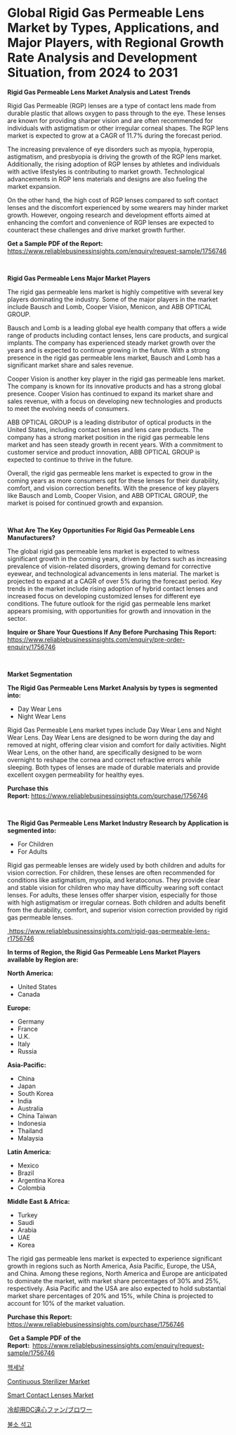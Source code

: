 <p><h1>Global Rigid Gas Permeable Lens Market by Types, Applications, and Major Players, with Regional Growth Rate Analysis and Development Situation, from 2024 to 2031</h1></p><p><strong>Rigid Gas Permeable Lens Market Analysis and Latest Trends</strong></p>
<p><p>Rigid Gas Permeable (RGP) lenses are a type of contact lens made from durable plastic that allows oxygen to pass through to the eye. These lenses are known for providing sharper vision and are often recommended for individuals with astigmatism or other irregular corneal shapes. The RGP lens market is expected to grow at a CAGR of 11.7% during the forecast period.</p><p>The increasing prevalence of eye disorders such as myopia, hyperopia, astigmatism, and presbyopia is driving the growth of the RGP lens market. Additionally, the rising adoption of RGP lenses by athletes and individuals with active lifestyles is contributing to market growth. Technological advancements in RGP lens materials and designs are also fueling the market expansion.</p><p>On the other hand, the high cost of RGP lenses compared to soft contact lenses and the discomfort experienced by some wearers may hinder market growth. However, ongoing research and development efforts aimed at enhancing the comfort and convenience of RGP lenses are expected to counteract these challenges and drive market growth further.</p></p>
<p><strong>Get a Sample PDF of the Report:&nbsp;</strong> <a href="https://www.reliablebusinessinsights.com/enquiry/request-sample/1756746">https://www.reliablebusinessinsights.com/enquiry/request-sample/1756746</a></p>
<p>&nbsp;</p>
<p><strong>Rigid Gas Permeable Lens Major Market Players</strong></p>
<p><p>The rigid gas permeable lens market is highly competitive with several key players dominating the industry. Some of the major players in the market include Bausch and Lomb, Cooper Vision, Menicon, and ABB OPTICAL GROUP.</p><p>Bausch and Lomb is a leading global eye health company that offers a wide range of products including contact lenses, lens care products, and surgical implants. The company has experienced steady market growth over the years and is expected to continue growing in the future. With a strong presence in the rigid gas permeable lens market, Bausch and Lomb has a significant market share and sales revenue.</p><p>Cooper Vision is another key player in the rigid gas permeable lens market. The company is known for its innovative products and has a strong global presence. Cooper Vision has continued to expand its market share and sales revenue, with a focus on developing new technologies and products to meet the evolving needs of consumers.</p><p>ABB OPTICAL GROUP is a leading distributor of optical products in the United States, including contact lenses and lens care products. The company has a strong market position in the rigid gas permeable lens market and has seen steady growth in recent years. With a commitment to customer service and product innovation, ABB OPTICAL GROUP is expected to continue to thrive in the future.</p><p>Overall, the rigid gas permeable lens market is expected to grow in the coming years as more consumers opt for these lenses for their durability, comfort, and vision correction benefits. With the presence of key players like Bausch and Lomb, Cooper Vision, and ABB OPTICAL GROUP, the market is poised for continued growth and expansion.</p></p>
<p>&nbsp;</p>
<p><strong>What Are The Key Opportunities For Rigid Gas Permeable Lens Manufacturers?</strong></p>
<p><p>The global rigid gas permeable lens market is expected to witness significant growth in the coming years, driven by factors such as increasing prevalence of vision-related disorders, growing demand for corrective eyewear, and technological advancements in lens material. The market is projected to expand at a CAGR of over 5% during the forecast period. Key trends in the market include rising adoption of hybrid contact lenses and increased focus on developing customized lenses for different eye conditions. The future outlook for the rigid gas permeable lens market appears promising, with opportunities for growth and innovation in the sector.</p></p>
<p><strong>Inquire or Share Your Questions If Any Before Purchasing This Report:</strong> <a href="https://www.reliablebusinessinsights.com/enquiry/pre-order-enquiry/1756746">https://www.reliablebusinessinsights.com/enquiry/pre-order-enquiry/1756746</a></p>
<p>&nbsp;</p>
<p><strong>Market Segmentation</strong></p>
<p><strong>The Rigid Gas Permeable Lens Market Analysis by types is segmented into:</strong></p>
<p><ul><li>Day Wear Lens</li><li>Night Wear Lens</li></ul></p>
<p><p>Rigid Gas Permeable Lens market types include Day Wear Lens and Night Wear Lens. Day Wear Lens are designed to be worn during the day and removed at night, offering clear vision and comfort for daily activities. Night Wear Lens, on the other hand, are specifically designed to be worn overnight to reshape the cornea and correct refractive errors while sleeping. Both types of lenses are made of durable materials and provide excellent oxygen permeability for healthy eyes.</p></p>
<p><strong>Purchase this Report:&nbsp;</strong><a href="https://www.reliablebusinessinsights.com/purchase/1756746">https://www.reliablebusinessinsights.com/purchase/1756746</a></p>
<p>&nbsp;</p>
<p><strong>The Rigid Gas Permeable Lens Market Industry Research by Application is segmented into:</strong></p>
<p><ul><li>For Children</li><li>For Adults</li></ul></p>
<p><p>Rigid gas permeable lenses are widely used by both children and adults for vision correction. For children, these lenses are often recommended for conditions like astigmatism, myopia, and keratoconus. They provide clear and stable vision for children who may have difficulty wearing soft contact lenses. For adults, these lenses offer sharper vision, especially for those with high astigmatism or irregular corneas. Both children and adults benefit from the durability, comfort, and superior vision correction provided by rigid gas permeable lenses.</p></p>
<p><a href="https://www.reliablebusinessinsights.com/rigid-gas-permeable-lens-r1756746">&nbsp;https://www.reliablebusinessinsights.com/rigid-gas-permeable-lens-r1756746</a></p>
<p><strong>In terms of Region, the Rigid Gas Permeable Lens Market Players available by Region are:</strong></p>
<p>
    <p> <strong> North America: </strong>
        <ul>
            <li>United States</li>
            <li>Canada</li>
        </ul>
        </p> 
    <p> <strong> Europe: </strong>
        <ul>
            <li>Germany</li>
            <li>France</li>
            <li>U.K.</li>
            <li>Italy</li>
            <li>Russia</li>
        </ul>
        </p> 
    <p> <strong> Asia-Pacific: </strong>
        <ul>
            <li>China</li>
            <li>Japan</li>
            <li>South Korea</li>
            <li>India</li>
            <li>Australia</li>
            <li>China Taiwan</li>
            <li>Indonesia</li>
            <li>Thailand</li>
            <li>Malaysia</li>
        </ul>
        </p> 
    <p> <strong> Latin America: </strong>
        <ul>
            <li>Mexico</li>
            <li>Brazil</li>
            <li>Argentina Korea</li>
            <li>Colombia</li>
        </ul>
        </p> 
    <p> <strong> Middle East & Africa: </strong>
        <ul>
            <li>Turkey</li>
            <li>Saudi</li>
            <li>Arabia</li>
            <li>UAE</li>
            <li>Korea</li>
        </ul>
    </p>
    </p>
<p><p>The rigid gas permeable lens market is expected to experience significant growth in regions such as North America, Asia Pacific, Europe, the USA, and China. Among these regions, North America and Europe are anticipated to dominate the market, with market share percentages of 30% and 25%, respectively. Asia Pacific and the USA are also expected to hold substantial market share percentages of 20% and 15%, while China is projected to account for 10% of the market valuation.</p></p>
<p><strong>Purchase this Report: </strong><a href="https://www.reliablebusinessinsights.com/purchase/1756746">https://www.reliablebusinessinsights.com/purchase/1756746</a></p>
<p>&nbsp;<strong>Get a Sample PDF of the Report:&nbsp;&nbsp;</strong><a href="https://www.reliablebusinessinsights.com/enquiry/request-sample/1756746">https://www.reliablebusinessinsights.com/enquiry/request-sample/1756746</a></p>
<p><strong></strong></p>
<p><p><a href="https://medium.com/@maryamwill/2024%EB%85%84%EB%B6%80%ED%84%B0-2031%EB%85%84%EA%B9%8C%EC%A7%80-%EC%98%88%EC%B8%A1%EB%90%9C-%EA%B8%80%EB%A1%9C%EB%B2%8C-%ED%97%A5%EC%84%B8%EB%82%A0-%EC%8B%9C%EC%9E%A5-%EB%B2%94%EC%9C%84-%EB%B0%8F-%EB%B9%A0%EB%A5%B4%EA%B2%8C-%EC%84%B1%EC%9E%A5%ED%95%98%EB%8A%94-cagr%EC%97%90-%EB%8C%80%ED%95%9C-%EC%B2%A0%EC%A0%80%ED%95%9C-%EB%B6%84%EC%84%9D-a2a9aa521d50">헥세날</a></p><p><a href="https://issuu.com/reportprime-2/docs/continuous-sterilizer-market-size-2030.pptx">Continuous Sterilizer Market</a></p><p><a href="https://github.com/zmnbyevx75/Market-Research-Report-List-1/blob/main/smart-contact-lenses-market.md">Smart Contact Lenses Market</a></p><p><a href="https://medium.com/@nicholasallan19/2024%E5%B9%B4%E3%81%8B%E3%82%892031%E5%B9%B4%E3%81%BE%E3%81%A7%E3%81%AE%E6%9C%9F%E9%96%93%E3%81%AB-cooling%E5%B8%82%E5%A0%B4%E3%81%AE%E3%82%B0%E3%83%AD%E3%83%BC%E3%83%90%E3%83%ABdc%E9%81%A0%E5%BF%83%E3%83%95%E3%82%A1%E3%83%B3-%E3%83%96%E3%83%AD%E3%83%AF%E3%83%BC%E3%81%AF-%E5%B9%B4%E5%B9%B3%E5%9D%87%E6%88%90%E9%95%B7%E7%8E%87-%E3%81%A7%E6%88%90%E9%95%B7%E3%81%99%E3%82%8B%E3%81%A8%E4%BA%88%E6%B8%AC%E3%81%95%E3%82%8C%E3%81%A6%E3%81%84%E3%81%BE%E3%81%99-b54d698b2ca6">冷却用DC遠心ファン/ブロワー</a></p><p><a href="https://github.com/giancarlo642004/Market-Research-Report-List-1/blob/main/7396248148344.md">불소 석고</a></p></p>